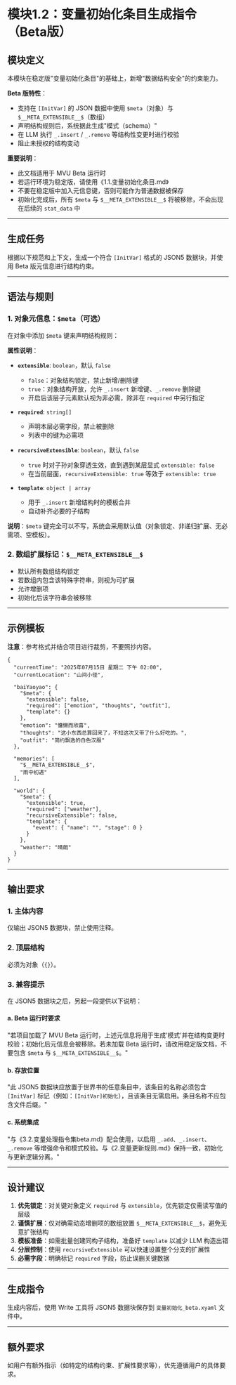 # 模块1.2：变量初始化条目生成指令（Beta版）

## 模块定义

本模块在稳定版"变量初始化条目"的基础上，新增"数据结构安全"的约束能力。

**Beta 版特性**：
- 支持在 `[InitVar]` 的 JSON 数据中使用 `$meta`（对象）与 `$__META_EXTENSIBLE__$`（数组）
- 声明结构规则后，系统据此生成"模式（schema）"
- 在 LLM 执行 `_.insert` / `_.remove` 等结构性变更时进行校验
- 阻止未授权的结构变动

**重要说明**：
- 此文档适用于 MVU Beta 运行时
- 若运行环境为稳定版，请使用《1.1.变量初始化条目.md》
- 不要在稳定版中加入元信息键，否则可能作为普通数据被保存
- 初始化完成后，所有 `$meta` 与 `$__META_EXTENSIBLE__$` 将被移除，不会出现在后续的 `stat_data` 中

---

## 生成任务

根据以下规范和上下文，生成一个符合 `[InitVar]` 格式的 JSON5 数据块，并使用 Beta 版元信息进行结构约束。

---

## 语法与规则

### 1. 对象元信息：`$meta`（可选）

在对象中添加 `$meta` 键来声明结构规则：

**属性说明**：

- **`extensible`**: `boolean`，默认 `false`
  - `false`：对象结构锁定，禁止新增/删除键
  - `true`：对象结构开放，允许 `_.insert` 新增键、`_.remove` 删除键
  - 开启后该层子元素默认视为非必需，除非在 `required` 中另行指定

- **`required`**: `string[]`
  - 声明本层必需字段，禁止被删除
  - 列表中的键为必需项

- **`recursiveExtensible`**: `boolean`，默认 `false`
  - `true` 时对子孙对象穿透生效，直到遇到某层显式 `extensible: false`
  - 在当前层面，`recursiveExtensible: true` 等效于 `extensible: true`

- **`template`**: `object | array`
  - 用于 `_.insert` 新增结构时的模板合并
  - 自动补齐必要的子结构

**说明**：`$meta` 键完全可以不写，系统会采用默认值（对象锁定、非递归扩展、无必需项、空模板）。

### 2. 数组扩展标记：`$__META_EXTENSIBLE__$`

- 默认所有数组结构锁定
- 若数组内包含该特殊字符串，则视为可扩展
- 允许增删项
- 初始化后该字符串会被移除

---

## 示例模板

**注意**：参考格式并结合项目进行裁剪，不要照抄内容。

```json5
{
  "currentTime": "2025年07月15日 星期二 下午 02:00",
  "currentLocation": "山间小径",

  "baiYaoyao": {
    "$meta": {
      "extensible": false,
      "required": ["emotion", "thoughts", "outfit"],
      "template": {}
    },
    "emotion": "慵懒而欣喜",
    "thoughts": "这小东西总算回来了，不知这次又带了什么好吃的。",
    "outfit": "简约飘逸的白色汉服"
  },

  "memories": [
    "$__META_EXTENSIBLE__$",
    "雨中初遇"
  ],

  "world": {
    "$meta": {
      "extensible": true,
      "required": ["weather"],
      "recursiveExtensible": false,
      "template": {
        "event": { "name": "", "stage": 0 }
      }
    },
    "weather": "晴朗"
  }
}
```

---

## 输出要求

### 1. 主体内容

仅输出 JSON5 数据块，禁止使用注释。

### 2. 顶层结构

必须为对象（`{}`）。

### 3. 兼容提示

在 JSON5 数据块之后，另起一段提供以下说明：

#### a. Beta 运行时要求

"若项目加载了 MVU Beta 运行时，上述元信息将用于生成'模式'并在结构变更时校验；初始化后元信息会被移除。若未加载 Beta 运行时，请改用稳定版文档，不要包含 `$meta` 与 `$__META_EXTENSIBLE__$`。"

#### b. 存放位置

"此 JSON5 数据块应放置于世界书的任意条目中，该条目的名称必须包含 `[InitVar]` 标记（例如：`[InitVar]初始化`），且该条目无需启用。条目名称不应包含文件后缀。"

#### c. 系统集成

"与《3.2.变量处理指令集beta.md》配合使用，以启用 `_.add`、`_.insert`、`_.remove` 等增强命令和模式校验。与《2.变量更新规则.md》保持一致，初始化与更新逻辑分离。"

---

## 设计建议

1. **优先锁定**：对关键对象定义 `required` 与 `extensible`，优先锁定仅需读写值的层级
2. **谨慎扩展**：仅对确需动态增删项的数组放置 `$__META_EXTENSIBLE__$`，避免无意扩张结构
3. **模板准备**：如需批量创建同构子结构，准备好 `template` 以减少 LLM 构造出错
4. **分层控制**：使用 `recursiveExtensible` 可以快速设置整个分支的扩展性
5. **必需字段**：明确标记 `required` 字段，防止误删关键数据

---

## 生成指令

生成内容后，使用 Write 工具将 JSON5 数据块保存到 `变量初始化_beta.xyaml` 文件中。

---

## 额外要求

如用户有额外指示（如特定的结构约束、扩展性要求等），优先遵循用户的具体要求。
